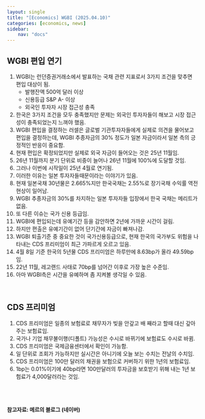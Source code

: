 ```yaml
---
layout: single
title: "[Economics] WGBI (2025.04.10)"
categories: [economics, news]
sidebar:
    nav: "docs"
---
```


## WGBI 편입 연기
1. WGBI는 런던증권거래소에서 발표하는 국채 관련 지표로서 3가지 조건을 맞추면 편입 대상이 됨.
    - 발행잔액 500억 달러 이상
    - 신용등급 S&P A- 이상
    - 외국인 투자자 시장 접근성 충족
1. 한국은 3가지 조건을 모두 충족했지만 문제는 외국인 투자자들이 해보고 시장 접근성이 충족되었는지 느껴야 했음.
1. WGBI 편입을 결정하는 러셀은 글로벌 기관투자자들에게 실제로 의견을 물어보고 편입을 결정하는데, WGBI 추종자금의 30% 정도가 일본 자금이라서 일본 측의 긍정적인 반응이 중요함.
1. 현재 편입은 확정되었지만 실제로 외국 자금이 들어오는 것은 25년 11월임.
1. 26년 11월까지 분기 단위로 비중이 늘어나 26년 11월에 100%에 도달할 것임.
1. 그러나 이번에 시작일이 25년 4월로 연기됨.
1. 이러한 이유는 일본 투자자들때문이라는 이야기가 있음.
1. 현재 일본국채 30년물은 2.665%지만 한국국채는 2.55%로 장기국채 수익률 역전현상이 일어남.
1. WGBI 추종자금의 30%를 차지하는 일본 투자자들 입장에서 한국 국채는 메리트가 없음.
1. 또 다른 이슈는 국가 신용 등급임.
1. WGBI에 편입되는데 유예기간 등을 감안하면 2년에 가까운 시간이 걸림.
1. 하지만 편출은 유예기간이 없어 단기간에 자금이 빠져나감.
1. WGBI 퇴출기준 중 중요한 것이 국가신용등급으로, 현재 한국의 국가부도 위험을 나타내는 CDS 프리미엄이 최근 가파르게 오르고 있음.
1. 4월 8일 기준 한국의 5년물 CDS 프리미엄은 하루만에 8.63bp가 올라 49.59bp임.
1. 22년 11월, 레고랜드 사태로 70bp를 넘어간 이후로 가장 높은 수준임.
1. 아마 WGBI측은 시간을 유예하며 좀 지켜볼 생각일 수 있음.

<br/>

## CDS 프리미엄
1. CDS 프리미엄은 일종의 보험료로 채무자가 빚을 안갚고 배 째라고 할때 대신 갚아주는 보험료임.
1. 국가나 기업 채무불이행(디폴트) 가능성은 수시로 바뀌기에 보험료도 수시로 바뀜.
1. CDS 프리미엄은 국제금융센터에서 확인이 가능함.
1. 일 단위로 조회가 가능하지만 실시간은 아니기에 오늘 보는 수치는 전날의 수치임.
1. CDS 프리미엄은 100만 달러의 채권을 보험으로 커버하기 위한 1년의 보험료임.
1. 1bp는 0.01%이기에 40bp라면 100만달러의 투자금을 보호받기 위해 내는 1년 보험료가 4,000달러라는 것임.



<br/>
<br/>

#### 참고자료: 메르의 블로그 (네이버) 